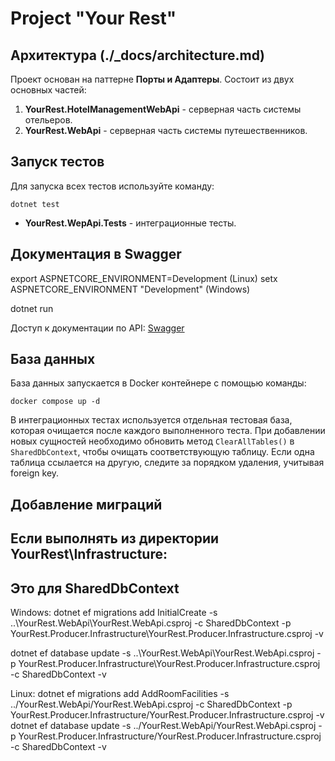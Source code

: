 # Project "Your Rest"

## Архитектура (./_docs/architecture.md)

Проект основан на паттерне **Порты и Адаптеры**.
Состоит из двух основных частей:
1. **YourRest.HotelManagementWebApi** - серверная часть системы отельеров.
2. **YourRest.WebApi** - серверная часть системы путешественников.

## Запуск тестов

Для запуска всех тестов используйте команду:

```
dotnet test

```
- **YourRest.WepApi.Tests** - интеграционные тесты.

## Документация в Swagger

export ASPNETCORE_ENVIRONMENT=Development (Linux)
setx ASPNETCORE_ENVIRONMENT "Development" (Windows)

dotnet run

Доступ к документации по API: [Swagger](http://localhost:5201/swagger/index.html)

## База данных

База данных запускается в Docker контейнере с помощью команды:

```
docker compose up -d
```
В интеграционных тестах используется отдельная тестовая база, которая очищается после каждого выполненного теста. При добавлении новых сущностей необходимо обновить метод `ClearAllTables()` в `SharedDbContext`, чтобы очищать соответствующую таблицу. Если одна таблица ссылается на другую, следите за порядком удаления, учитывая foreign key.

## Добавление миграций
## Если выполнять из директории YourRest\Infrastructure:
## Это для SharedDbContext
Windows:
dotnet ef migrations add InitialCreate -s ..\YourRest.WebApi\YourRest.WebApi.csproj -c SharedDbContext -p YourRest.Producer.Infrastructure\YourRest.Producer.Infrastructure.csproj -v

dotnet ef database update -s ..\YourRest.WebApi\YourRest.WebApi.csproj -p YourRest.Producer.Infrastructure\YourRest.Producer.Infrastructure.csproj -c SharedDbContext -v

Linux:
dotnet ef migrations add AddRoomFacilities -s ../YourRest.WebApi/YourRest.WebApi.csproj -c SharedDbContext -p YourRest.Producer.Infrastructure/YourRest.Producer.Infrastructure.csproj -v
dotnet ef database update -s ../YourRest.WebApi/YourRest.WebApi.csproj -p YourRest.Producer.Infrastructure/YourRest.Producer.Infrastructure.csproj -c SharedDbContext -v